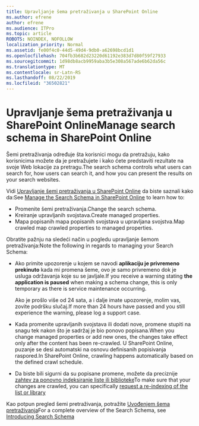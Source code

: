 ```yaml
---
title: Upravljanje šema pretraživanja u SharePoint Online
ms.author: efrene
author: efrene
ms.audience: ITPro
ms.topic: article
ROBOTS: NOINDEX, NOFOLLOW
localization_priority: Normal
ms.assetid: fe00f4c0-44d5-49d4-9db0-a62698bcd1d1
ms.openlocfilehash: 704fb3b682d23220d61192e383d7d80f59f27933
ms.sourcegitcommit: 1d98db8acb9959aba3b5e308a567ade6b62da56c
ms.translationtype: MT
ms.contentlocale: sr-Latn-RS
ms.lasthandoff: 08/22/2019
ms.locfileid: "36502821"
---
```

# <a name="manage-search-schema-in-sharepoint-online"></a><span data-ttu-id="272e1-102">Upravljanje šema pretraživanja u SharePoint Online</span><span class="sxs-lookup"><span data-stu-id="272e1-102">Manage search schema in SharePoint Online</span></span>

<span data-ttu-id="272e1-103">Šemi pretraživanja određuje šta korisnici mogu da pretražuju, kako korisnicima možete da je pretražujete i kako ćete predstaviti rezultate na svoje Web lokacije za pretragu.</span><span class="sxs-lookup"><span data-stu-id="272e1-103">The search schema controls what users can search for, how users can search it, and how you can present the results on your search websites.</span></span> 

<span data-ttu-id="272e1-104">Vidi [Upravljanje šemi pretraživanja u SharePoint Online](https://docs.microsoft.com/sharepoint/manage-search-schema) da biste saznali kako da:</span><span class="sxs-lookup"><span data-stu-id="272e1-104">See [Manage the Search Schema in SharePoint Online](https://docs.microsoft.com/sharepoint/manage-search-schema) to learn how to:</span></span> 
- <span data-ttu-id="272e1-105">Promenite šemi pretraživanja.</span><span class="sxs-lookup"><span data-stu-id="272e1-105">Change the search schema.</span></span>
- <span data-ttu-id="272e1-106">Kreiranje upravljanih svojstava.</span><span class="sxs-lookup"><span data-stu-id="272e1-106">Create managed properties.</span></span>
- <span data-ttu-id="272e1-107">Mapa popisanih mapa popisanih svojstava u upravljana svojstva.</span><span class="sxs-lookup"><span data-stu-id="272e1-107">Map crawled map crawled properties to managed properties.</span></span>

<span data-ttu-id="272e1-108">Obratite pažnju na sledeći način u pogledu upravljanje šemom pretraživanja:</span><span class="sxs-lookup"><span data-stu-id="272e1-108">Note the following in regards to managing your Search Schema:</span></span>

- <span data-ttu-id="272e1-109">Ako primite upozorenje u kojem se navodi **aplikaciju je privremeno prekinuto** kada mi promena šeme, ovo je samo privremeno dok je usluga održavanja koje su se javljale.</span><span class="sxs-lookup"><span data-stu-id="272e1-109">If you receive a warning stating **the application is paused** when making a schema change, this is only temporary as there is service maintenance occurring.</span></span> 

    <span data-ttu-id="272e1-110">Ako je prošlo više od 24 sata, a i dalje imate upozorenje, molim vas, zovite podršku slučaj.</span><span class="sxs-lookup"><span data-stu-id="272e1-110">If more than 24 hours have passed and you still experience the warning, please log a support case.</span></span>
- <span data-ttu-id="272e1-111">Kada promenite upravljanih svojstava ili dodati nove, promene stupiti na snagu tek nakon što je sadržaj je bio ponovo popisana.</span><span class="sxs-lookup"><span data-stu-id="272e1-111">When you change managed properties or add new ones, the changes take effect only after the content has been re-crawled.</span></span> <span data-ttu-id="272e1-112">U SharePoint Online, puzanje se desi automatski na osnovu definisanih popisivanja raspored.</span><span class="sxs-lookup"><span data-stu-id="272e1-112">In SharePoint Online, crawling happens automatically based on the defined crawl schedule.</span></span>
- <span data-ttu-id="272e1-113">Da biste bili sigurni da su popisane promene, možete da preciznije [zahtev za ponovno indeksiranje liste ili biblioteke](https://docs.microsoft.com/sharepoint/manage-search-schema#request-re-indexing-of-a-document-library-or-list)</span><span class="sxs-lookup"><span data-stu-id="272e1-113">To make sure that your changes are crawled, you can specifically [request a re-indexing of the list or library](https://docs.microsoft.com/sharepoint/manage-search-schema#request-re-indexing-of-a-document-library-or-list)</span></span> 

<span data-ttu-id="272e1-114">Kao potpun pregled šemi pretraživanja, potražite [Uvođenjem šema pretraživanja](https://blogs.technet.microsoft.com/tothesharepoint/2012/11/25/introducing-search-schema-for-sharepoint-2013/)</span><span class="sxs-lookup"><span data-stu-id="272e1-114">For a complete overview of the Search Schema, see [Introducing Search Schema](https://blogs.technet.microsoft.com/tothesharepoint/2012/11/25/introducing-search-schema-for-sharepoint-2013/)</span></span> 


